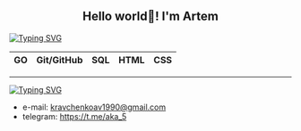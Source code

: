 <h2 align="center">Hello world👋! I'm Artem </h2>

[![Typing SVG](https://readme-typing-svg.demolab.com?font=Fira+Code&pause=1000&width=435&lines=My+languages+%26+tools+%3A)](https://git.io/typing-svg)

| GO | Git/GitHub | SQL | HTML | CSS |
|----|------------|-----|------|-----|

___

[![Typing SVG](https://readme-typing-svg.demolab.com?font=Fira+Code&pause=1000&width=435&lines=Contacts+%3A)](https://git.io/typing-svg)

* e-mail: kravchenkoav1990@gmail.com
* telegram: https://t.me/aka_5

